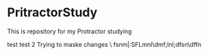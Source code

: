 # PritractorStudy
This is repository for my Protractor studying 

test test 2
Trying to maske changes
\ fsnm|:SFLmnl\dmf;lnl\;dfsn\dffn
